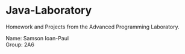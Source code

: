 # Java-Laboratory
 Homework and Projects from the Advanced Programming Laboratory. <br />

Name: Samson Ioan-Paul <br />
Group: 2A6 <br />
